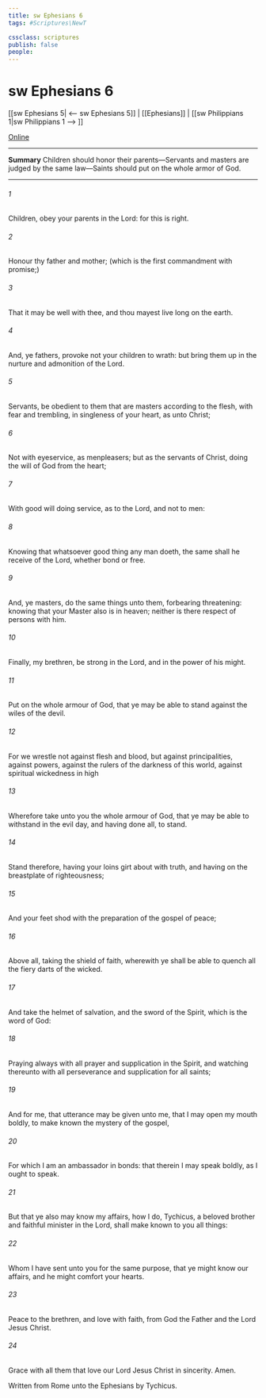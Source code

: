 ```yaml
---
title: sw Ephesians 6
tags: #Scriptures\NewT

cssclass: scriptures
publish: false
people:
---
```


# sw Ephesians 6
[[sw Ephesians 5| <-- sw Ephesians 5]] | [[Ephesians]] | [[sw Philippians 1|sw Philippians 1 --> ]]

[Online](https://churchofjesuschrist.org/study/scriptures/nt/eph/6?lang=eng)

---
__Summary__
Children should honor their parents—Servants and masters are judged by the same law—Saints should put on the whole armor of God.

---
###### 1 
Children, obey your parents in the Lord: for this is right.

###### 2 
Honour thy father and mother; (which is the first commandment with promise;)

###### 3 
That it may be well with thee, and thou mayest live long on the earth.

###### 4 
And, ye fathers, provoke not your children to wrath: but bring them up in the nurture and admonition of the Lord.

###### 5 
Servants, be obedient to them that are  masters according to the flesh, with fear and trembling, in singleness of your heart, as unto Christ;

###### 6 
Not with eyeservice, as menpleasers; but as the servants of Christ, doing the will of God from the heart;

###### 7 
With good will doing service, as to the Lord, and not to men:

###### 8 
Knowing that whatsoever good thing any man doeth, the same shall he receive of the Lord, whether  bond or free.

###### 9 
And, ye masters, do the same things unto them, forbearing threatening: knowing that your Master also is in heaven; neither is there respect of persons with him.

###### 10 
Finally, my brethren, be strong in the Lord, and in the power of his might.

###### 11 
Put on the whole armour of God, that ye may be able to stand against the wiles of the devil.

###### 12 
For we wrestle not against flesh and blood, but against principalities, against powers, against the rulers of the darkness of this world, against spiritual wickedness in high 

###### 13 
Wherefore take unto you the whole armour of God, that ye may be able to withstand in the evil day, and having done all, to stand.

###### 14 
Stand therefore, having your loins girt about with truth, and having on the breastplate of righteousness;

###### 15 
And your feet shod with the preparation of the gospel of peace;

###### 16 
Above all, taking the shield of faith, wherewith ye shall be able to quench all the fiery darts of the wicked.

###### 17 
And take the helmet of salvation, and the sword of the Spirit, which is the word of God:

###### 18 
Praying always with all prayer and supplication in the Spirit, and watching thereunto with all perseverance and supplication for all saints;

###### 19 
And for me, that utterance may be given unto me, that I may open my mouth boldly, to make known the mystery of the gospel,

###### 20 
For which I am an ambassador in bonds: that therein I may speak boldly, as I ought to speak.

###### 21 
But that ye also may know my affairs,  how I do, Tychicus, a beloved brother and faithful minister in the Lord, shall make known to you all things:

###### 22 
Whom I have sent unto you for the same purpose, that ye might know our affairs, and  he might comfort your hearts.

###### 23 
Peace  to the brethren, and love with faith, from God the Father and the Lord Jesus Christ.

###### 24 
Grace  with all them that love our Lord Jesus Christ in sincerity. Amen.

Written from Rome unto the Ephesians by Tychicus.

